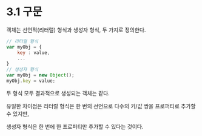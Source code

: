 # 3.1 구문

객체는 선언적(리터럴) 형식과 생성자 형식, 두 가지로 정의한다.

```js
// 리터럴 형식
var myObj = {
    key : value,
    ...
}
// 생성자 형식
var myObj = new Object();
myObj.key = value;
```

두 형식 모두 결과적으로 생성되는 객체는 같다.

유일한 차이점은 리터럴 형식은 한 번의 선언으로 다수의 키/값 쌍을 프로퍼티로 추가할 수 있지만, 

생성자 형식은 한 번에 한 프로퍼티만 추가할 수 있다는 것이다.


